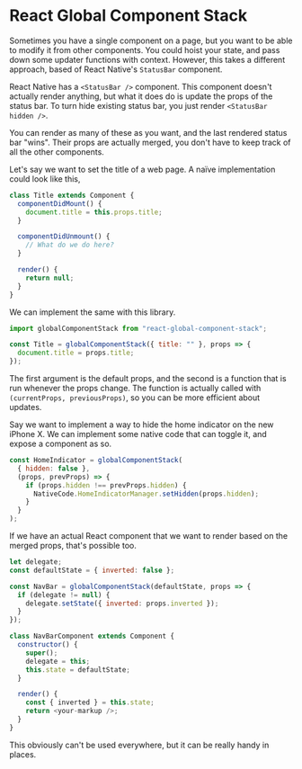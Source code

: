# React Global Component Stack

Sometimes you have a single component on a page, but you want to be able to modify it from other components. You could hoist your state, and pass down some updater functions with context. However, this takes a different approach, based of React Native's `StatusBar` component.

React Native has a `<StatusBar />` component. This component doesn't actually render anything, but what it does do is update the props of the status bar. To turn hide existing status bar, you just render `<StatusBar hidden />`.

You can render as many of these as you want, and the last rendered status bar "wins". Their props are actually merged, you don't have to keep track of all the other components.

Let's say we want to set the title of a web page. A naïve implementation could look like this,

```js
class Title extends Component {
  componentDidMount() {
    document.title = this.props.title;
  }

  componentDidUnmount() {
    // What do we do here?
  }

  render() {
    return null;
  }
}
```

We can implement the same with this library.

```js
import globalComponentStack from "react-global-component-stack";

const Title = globalComponentStack({ title: "" }, props => {
  document.title = props.title;
});
```

The first argument is the default props, and the second is a function that is run whenever the props change. The function is actually called with `(currentProps, previousProps)`, so you can be more efficient about updates.

Say we want to implement a way to hide the home indicator on the new iPhone X. We can implement some native code that can toggle it, and expose a component as so.

```js
const HomeIndicator = globalComponentStack(
  { hidden: false },
  (props, prevProps) => {
    if (props.hidden !== prevProps.hidden) {
      NativeCode.HomeIndicatorManager.setHidden(props.hidden);
    }
  }
);
```

If we have an actual React component that we want to render based on the merged props, that's possible too.

```js
let delegate;
const defaultState = { inverted: false };

const NavBar = globalComponentStack(defaultState, props => {
  if (delegate != null) {
    delegate.setState({ inverted: props.inverted });
  }
});

class NavBarComponent extends Component {
  constructor() {
    super();
    delegate = this;
    this.state = defaultState;
  }

  render() {
    const { inverted } = this.state;
    return <your-markup />;
  }
}
```

This obviously can't be used everywhere, but it can be really handy in places.
